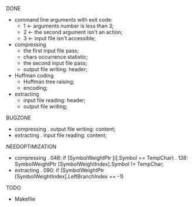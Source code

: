 DONE
 * command line arguments with exit code:
   + 1 ← arguments number is less than 3;
   + 2 ← the second argument isn't an action;
   + 3 ← input file isn't accessible;
 * compressing
   + the first input file pass;
   + chars occurrence statistic;
   + the second input file pass;
   + output file writing: header;
 * Huffman coding
   + Huffman tree raising;
   + encoding;
 * extracting
   + input file reading: header;
   + output file writing;

BUGZONE
 * compressing
   . output file writing: content;
 * extracting
   . input file reading: content;

NEEDOPTIMIZATION
 * compressing
   . 048: if (SymbolWeightPtr [i].Symbol == TempChar)
   . 138: SymbolWeightPtr [SymbolWeightIndex].Symbol != TempChar;
 * extracting
   . 090: if (SymbolWeightPtr [SymbolWeightIndex].LeftBranchIndex == -1)

TODO
 * Makefile

